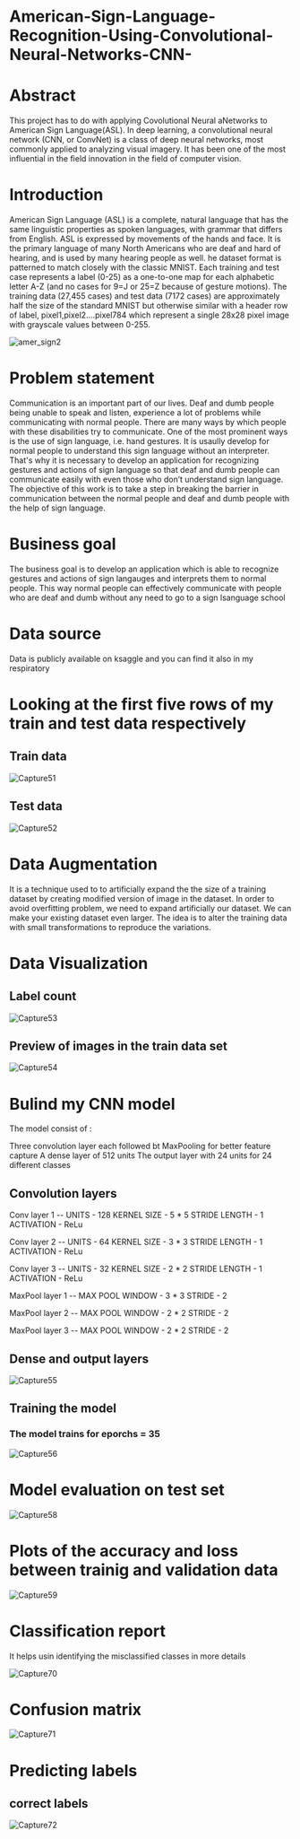 # American-Sign-Language-Recognition-Using-Convolutional-Neural-Networks-CNN-
# Abstract
This project has to do with applying Covolutional Neural aNetworks to American Sign Language(ASL). In deep learning, a convolutional neural network (CNN, or ConvNet) is a class of deep neural networks, most commonly applied to analyzing visual imagery. It has been one of the most influential in the field innovation in the field of computer vision. 
# Introduction
American Sign Language (ASL) is a complete, natural language that has the same linguistic properties as spoken languages, with grammar that differs from English. ASL is expressed by movements of the hands and face. It is the primary language of many North Americans who are deaf and hard of hearing, and is used by many hearing people as well.
he dataset format is patterned to match closely with the classic MNIST. Each training and test case represents a label (0-25) as a one-to-one map for each alphabetic letter A-Z (and no cases for 9=J or 25=Z because of gesture motions). The training data (27,455 cases) and test data (7172 cases) are approximately half the size of the standard MNIST but otherwise similar with a header row of label, pixel1,pixel2….pixel784 which represent a single 28x28 pixel image with grayscale values between 0-255.

![amer_sign2](https://user-images.githubusercontent.com/63025220/101502360-db9a2500-393e-11eb-99ad-582cd0d25cd5.png)

# Problem statement
Communication is an important part of our lives. Deaf and dumb people being unable to speak and listen, experience a lot of problems while communicating with normal people. There are many ways by which people with these disabilities try to communicate. One of the most prominent ways is the use of sign language, i.e. hand gestures. It is usaully develop for normal people to understand this sign language without an interpreter. That's why it is necessary to develop an application for recognizing gestures and actions of sign language so that deaf and dumb people can communicate easily with even those who don’t understand sign language. The objective of this work is to take a step in breaking the barrier in communication between the normal people and deaf and dumb people with the help of sign language.
# Business goal
The business goal is to develop an application which is able to recognize gestures and actions of sign langauges and interprets them to normal people. This way normal people can effectively communicate with people who are deaf and dumb without any need to go to a sign lsanguage school
# Data source
Data is publicly available on ksaggle and you can find it also in my respiratory
# Looking at the first five rows of my train and test data respectively
## Train data

![Capture51](https://user-images.githubusercontent.com/63025220/101510080-75fe6680-3947-11eb-97b4-c6ae9e81cf28.PNG)

## Test data

![Capture52](https://user-images.githubusercontent.com/63025220/101510305-c249a680-3947-11eb-9b81-2f3e0eef3ade.PNG)

# Data Augmentation
It is a technique used to to artificially expand the the size of a training dataset by creating modified version of image in the dataset. 
In order to avoid overfitting problem, we need to expand artificially our dataset. We can make your existing dataset even larger. The idea is to alter the training data with small transformations to reproduce the variations.

# Data Visualization
## Label count

![Capture53](https://user-images.githubusercontent.com/63025220/101513135-d393b280-3949-11eb-8614-1cd7e3be306a.PNG)
## Preview of images in the train data set

![Capture54](https://user-images.githubusercontent.com/63025220/101513392-1c4b6b80-394a-11eb-991b-b95ce2ca7504.PNG)


# Bulind my CNN model
The model consist of :

Three convolution layer each followed bt MaxPooling for better feature capture
A dense layer of 512 units
The output layer with 24 units for 24 different classes
## Convolution layers

Conv layer 1 -- UNITS - 128 KERNEL SIZE - 5 * 5 STRIDE LENGTH - 1 ACTIVATION - ReLu

Conv layer 2 -- UNITS - 64 KERNEL SIZE - 3 * 3 STRIDE LENGTH - 1 ACTIVATION - ReLu

Conv layer 3 -- UNITS - 32 KERNEL SIZE - 2 * 2 STRIDE LENGTH - 1 ACTIVATION - ReLu

MaxPool layer 1 -- MAX POOL WINDOW - 3 * 3 STRIDE - 2

MaxPool layer 2 -- MAX POOL WINDOW - 2 * 2 STRIDE - 2

MaxPool layer 3 -- MAX POOL WINDOW - 2 * 2 STRIDE - 2

## Dense and output layers

![Capture55](https://user-images.githubusercontent.com/63025220/101522431-350d4e80-3955-11eb-97e8-d6f19f295928.PNG)

## Training the model

### The model trains for eporchs = 35

![Capture56](https://user-images.githubusercontent.com/63025220/101522691-933a3180-3955-11eb-8fcc-44af34f072a8.PNG)

# Model evaluation on test set

![Capture58](https://user-images.githubusercontent.com/63025220/101523120-28d5c100-3956-11eb-8190-a32d124efe11.PNG)

# Plots of the accuracy and loss between trainig and validation data

![Capture59](https://user-images.githubusercontent.com/63025220/101523572-c7fab880-3956-11eb-92f4-0885b6a4cd30.PNG)

# Classification report

It helps usin identifying the misclassified classes in more details

![Capture70](https://user-images.githubusercontent.com/63025220/101524006-6129cf00-3957-11eb-9c37-1746d0eb48bf.PNG)

# Confusion matrix

![Capture71](https://user-images.githubusercontent.com/63025220/101524194-a0582000-3957-11eb-9563-3c8e6b0e5b36.PNG)

# Predicting labels
## correct labels

![Capture72](https://user-images.githubusercontent.com/63025220/101524445-eca36000-3957-11eb-9323-c79845a5dd88.PNG)




